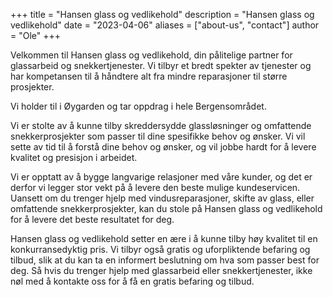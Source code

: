 +++
title = "Hansen glass og vedlikehold"
description = "Hansen glass og vedlikehold"
date = "2023-04-06"
aliases = ["about-us", "contact"]
author = "Ole"
+++

Velkommen til Hansen glass og vedlikehold, din pålitelige partner for glassarbeid og snekkertjenester. Vi tilbyr et bredt spekter av tjenester og har kompetansen til å håndtere alt fra mindre reparasjoner til større prosjekter. 

Vi holder til i Øygarden og tar oppdrag i hele Bergensområdet.

Vi er stolte av å kunne tilby skreddersydde glassløsninger og omfattende snekkerprosjekter som passer til dine spesifikke behov og ønsker. Vi vil sette av tid til å forstå dine behov og ønsker, og vil jobbe hardt for å levere kvalitet og presisjon i arbeidet.

Vi er opptatt av å bygge langvarige relasjoner med våre kunder, og det er derfor vi legger stor vekt på å levere den beste mulige kundeservicen. Uansett om du trenger hjelp med vindusreparasjoner, skifte av glass, eller omfattende snekkerprosjekter, kan du stole på Hansen glass og vedlikehold for å levere det beste resultatet for deg.

Hansen glass og vedlikehold setter en ære i å kunne tilby høy kvalitet til en konkurransedyktig pris. Vi tilbyr også gratis og uforpliktende befaring og tilbud, slik at du kan ta en informert beslutning om hva som passer best for deg. Så hvis du trenger hjelp med glassarbeid eller snekkertjenester, ikke nøl med å kontakte oss for å få en gratis befaring og tilbud.
